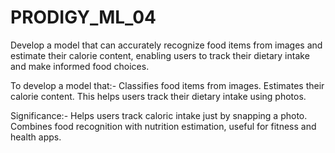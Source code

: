 # PRODIGY_ML_04
Develop a model that can accurately recognize food items from images and estimate their calorie content, enabling users to track their dietary intake and make informed food choices.

To develop a model that:-
Classifies food items from images.
Estimates their calorie content.
This helps users track their dietary intake using photos.

Significance:-
Helps users track caloric intake just by snapping a photo.
Combines food recognition with nutrition estimation, useful for fitness and health apps.
